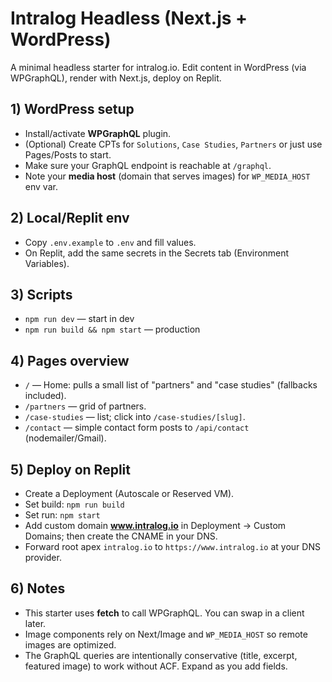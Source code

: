 # Intralog Headless (Next.js + WordPress)

A minimal headless starter for intralog.io. Edit content in WordPress (via WPGraphQL), render with Next.js, deploy on Replit.

## 1) WordPress setup
- Install/activate **WPGraphQL** plugin.
- (Optional) Create CPTs for `Solutions`, `Case Studies`, `Partners` or just use Pages/Posts to start.
- Make sure your GraphQL endpoint is reachable at `/graphql`.
- Note your **media host** (domain that serves images) for `WP_MEDIA_HOST` env var.

## 2) Local/Replit env
- Copy `.env.example` to `.env` and fill values.
- On Replit, add the same secrets in the Secrets tab (Environment Variables).

## 3) Scripts
- `npm run dev` — start in dev
- `npm run build && npm start` — production

## 4) Pages overview
- `/` — Home: pulls a small list of "partners" and "case studies" (fallbacks included).
- `/partners` — grid of partners.
- `/case-studies` — list; click into `/case-studies/[slug]`.
- `/contact` — simple contact form posts to `/api/contact` (nodemailer/Gmail).

## 5) Deploy on Replit
- Create a Deployment (Autoscale or Reserved VM).
- Set build: `npm run build`
- Set run: `npm start`
- Add custom domain **www.intralog.io** in Deployment → Custom Domains; then create the CNAME in your DNS.
- Forward root apex `intralog.io` to `https://www.intralog.io` at your DNS provider.

## 6) Notes
- This starter uses **fetch** to call WPGraphQL. You can swap in a client later.
- Image components rely on Next/Image and `WP_MEDIA_HOST` so remote images are optimized.
- The GraphQL queries are intentionally conservative (title, excerpt, featured image) to work without ACF. Expand as you add fields.

